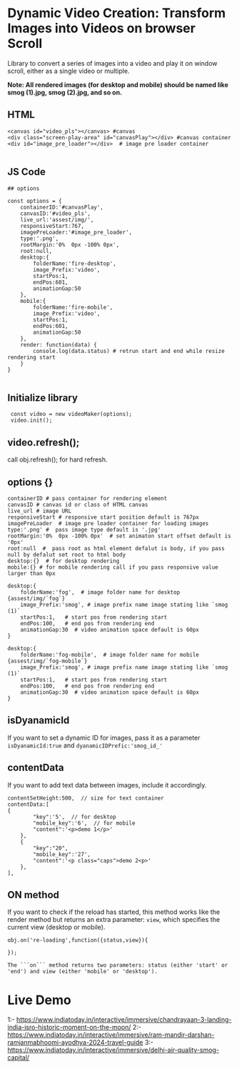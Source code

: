 # Dynamic Video Creation: Transform Images into Videos on browser Scroll

Library to convert a series of images into a video and play it on window scroll, either as a single video or multiple.

 **Note: All rendered images (for desktop and mobile) should be named like smog (1).jpg, smog (2).jpg, and so on.**


## HTML

```
<canvas id="video_pls"></canvas> #canvas
<div class="screen-play-area" id="canvasPlay"></div> #canvas container
<div id="image_pre_loader"></div>  # image pre loader container
            
```
## JS Code

```
## options

const options = {
    containerID:'#canvasPlay',
    canvasID:'#video_pls',
    live_url:'assest/img/',
    responsiveStart:767,
    imagePreLoader:'#image_pre_loader',
    type:'.png',
    rootMargin:'0%  0px -100% 0px',
    root:null,
    desktop:{
        folderName:'fire-desktop',
        image_Prefix:'video',
        startPos:1,
        endPos:601,
        animationGap:50
    },
    mobile:{
        folderName:'fire-mobile',
        image_Prefix:'video',
        startPos:1,
        endPos:601,
        animationGap:50
    },
    render: function(data) {
        console.log(data.status) # retrun start and end while resize rendering start
    }
}
            
  ```
  ## Initialize library
  ```
   const video = new videoMaker(options);
   video.init();
   ```

## video.refresh();
call obj.refresh(); for hard refresh.

## options {}

```
containerID # pass container for rendering element
canvasID # canvas id or class of HTML canvas
live_url # image URL 
responsiveStart # responsive start position default is 767px
imagePreLoader  # image pre loader container for loading images
type:'.png' #  pass image type default is '.jpg'
rootMargin:'0%  0px -100% 0px'  # set animaton start offset default is '0px'
root:null  #  pass root as html element defalut is body, if you pass null by defalut set root to html body
desktop:{}  # for desktop rendering
mobile:{} # for mobile rendering call if you pass responsive value larger than 0px

desktop:{
    folderName:'fog',  # image folder name for desktop  {assest/img/`fog`}
    image_Prefix:'smog', # image prefix name image stating like `smog (1)`
    startPos:1,   # start pos from rendering start
    endPos:100,   # end pos from rendering end
    animationGap:30  # video animation space default is 60px
}

desktop:{
    folderName:'fog-mobile',  # image folder name for mobile  {assest/img/`fog-mobile`}
    image_Prefix:'smog', # image prefix name image stating like `smog (1)`
    startPos:1,   # start pos from rendering start
    endPos:100,   # end pos from rendering end
    animationGap:30  # video animation space default is 60px
}

```
## isDyanamicId
If you want to set a dynamic ID for images, pass it as a parameter ```isDyanamicId:true``` and ```dyanamicIDPrefic:'smog_id_'```

## contentData
If you want to add text data between images, include it accordingly.

```
contentSetHeight:500,  // size for text container
contentData:[
{
        "key":'5',  // for desktop
        "mobile_key":'6',  // for mobile 
        "content":'<p>demo 1</p>'
    },
    {
        "key":"20",
        "mobile_key":'27',
        "content":'<p class="caps">demo 2<p>'
    },
],
```

## ON method 
If you want to check if the reload has started, this method works like the render method but returns an extra parameter: ```view```, which specifies the current view (desktop or mobile).

```
obj.on('re-loading',function({status,view}){
   
});

The ```on``` method returns two parameters: status (either 'start' or 'end') and view (either 'mobile' or 'desktop').
```

# Live Demo
  1:- https://www.indiatoday.in/interactive/immersive/chandrayaan-3-landing-india-isro-historic-moment-on-the-moon/
  2:- https://www.indiatoday.in/interactive/immersive/ram-mandir-darshan-ramjanmabhoomi-ayodhya-2024-travel-guide
  3:- https://www.indiatoday.in/interactive/immersive/delhi-air-quality-smog-capital/


